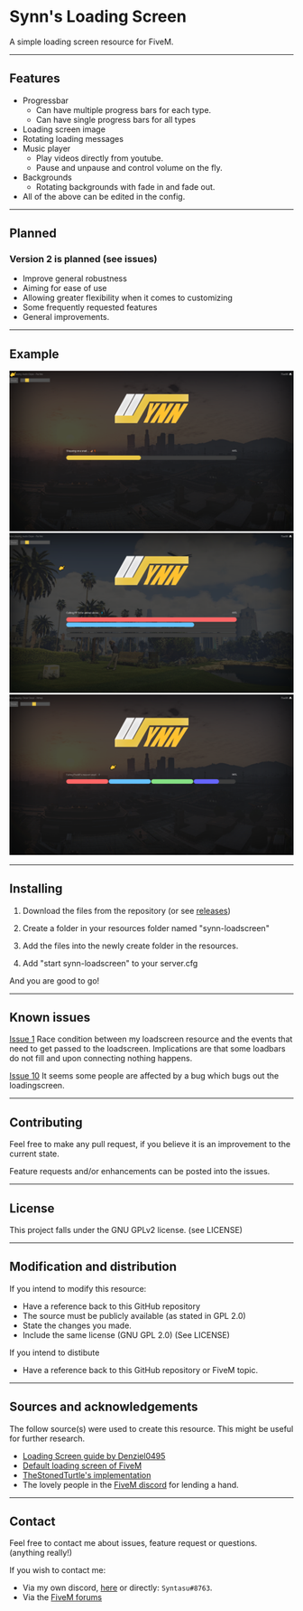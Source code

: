 # Synn's Loading Screen

A simple loading screen resource for FiveM.

<hr>

## Features

- Progressbar  
    - Can have multiple progress bars for each type.
    - Can have single progress bars for all types
- Loading screen image
- Rotating loading messages
- Music player
    - Play videos directly from youtube.
    - Pause and unpause and control volume on the fly.
- Backgrounds
    - Rotating backgrounds with fade in and fade out.
- All of the above can be edited in the config.

<hr>

## Planned
 
### Version 2 is planned (see issues)
- Improve general robustness
- Aiming for ease of use
- Allowing greater flexibility when it comes to customizing
- Some frequently requested features
- General improvements.

<hr>

## Example

![Loading screen example](docs/single.png "Example of single progressbar")
![Loading screen example](docs/multi.png "Example of multiple progressbars")
![Loading screen example](docs/collapse.png "Example of collapsed progressbars")


<hr>

## Installing

1) Download the files from the repository (or see [releases](https://github.com/Syntasu/synn-loadscreen/releases))

2) Create a folder in your resources folder named "synn-loadscreen"

3) Add the files into the newly create folder in the resources.

4) Add "start synn-loadscreen" to your server.cfg

And you are good to go!

<hr>

## Known issues

[Issue 1](https://github.com/Syntasu/synn-loadscreen/issues/1)
Race condition between my loadscreen resource and the events that need to get passed to the loadscreen.
Implications are that some loadbars do not fill and upon connecting nothing happens.

[Issue 10](https://github.com/Syntasu/synn-loadscreen/issues/10)
It seems some people are affected by a bug which bugs out the loadingscreen.
<hr>

## Contributing

Feel free to make any pull request, if you believe it is an improvement to the current state.

Feature requests and/or enhancements can be posted into the issues.

<hr>

## License

This project falls under the GNU GPLv2 license. (see LICENSE)

<hr>

## Modification and distribution

If you intend to modify this resource:
- Have a reference back to this GitHub repository
- The source must be publicly available (as stated in GPL 2.0)
- State the changes you made.
- Include the same license (GNU GPL 2.0) (See LICENSE)

If you intend to distibute
- Have a reference back to this GitHub repository or FiveM topic.

<hr>

## Sources and acknowledgements
The follow source(s) were used to create this resource. This might be useful for further research.

* [Loading Screen guide by Denziel0495](https://forum.fivem.net/t/how-to-custom-loading-screen-with-music/5746)
* [Default loading screen of FiveM](https://github.com/citizenfx/fivem/blob/fde2bb3120cb1bc7a3ecfc31c3ff103896bd0b12/ext/ui-build/data/loadscreen/code.js)
* [TheStonedTurtle's implementation](https://github.com/TheStonedTurtle/FiveM-PercentLoadScreen)
* The lovely people in the [FiveM discord](https://discord.gg/GtvkUsc) for lending a hand.

<hr>

## Contact

Feel free to contact me about issues, feature request or questions. (anything really!)

If you wish to contact me:

- Via my own discord, [here](https://discord.gg/qXtJc9s) or directly: `Syntasu#8763`.
- Via the [FiveM forums](https://forum.fivem.net/u/syntasu)
